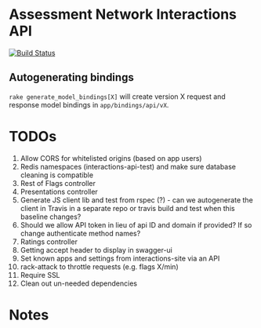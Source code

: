 # Assessment Network Interactions API

[![Build Status](https://travis-ci.org/a15k/interactions-api.svg?branch=master)](https://travis-ci.org/a15k/interactions-api)

## Autogenerating bindings

`rake generate_model_bindings[X]` will create version X request and response model bindings in `app/bindings/api/vX`.

# TODOs

1. Allow CORS for whitelisted origins (based on app users)
1. Redis namespaces (interactions-api-test) and make sure database cleaning is compatible
2. Rest of Flags controller
2. Presentations controller
3. Generate JS client lib and test from rspec (?) - can we autogenerate the client in Travis in a separate repo or travis build and test when this baseline changes?
3. Should we allow API token in lieu of api ID and domain if provided?  If so change authenticate method names?
3. Ratings controller
4. Getting accept header to display in swagger-ui
5. Set known apps and settings from interactions-site via an API
6. rack-attack to throttle requests (e.g. flags X/min)
7. Require SSL
8. Clean out un-needed dependencies

# Notes
